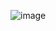 ![image](https://github.com/JosephOviedo/Proyecto_de_Funbio/commit/690408764aa2f0f92ebfb8611e834bb18d42cb7a)
